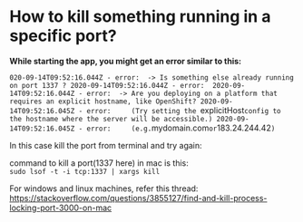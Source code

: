 # How to kill something running in a specific port?
**While starting the app, you might get an error similar to this:**  

`020-09-14T09:52:16.044Z - error:  -> Is something else already running on port 1337 ?
2020-09-14T09:52:16.044Z - error: 
2020-09-14T09:52:16.044Z - error:  -> Are you deploying on a platform that requires an explicit hostname, like OpenShift?
2020-09-14T09:52:16.045Z - error:     (Try setting the `explicitHost` config to the hostname where the server will be accessible.)
2020-09-14T09:52:16.045Z - error:     (e.g. `mydomain.com` or `183.24.244.42`)`

In this case kill the port from terminal and try again:

command to kill a port(1337 here) in mac is this:  
`sudo lsof -t -i tcp:1337 | xargs kill`  
  
For windows and linux machines, refer this thread: https://stackoverflow.com/questions/3855127/find-and-kill-process-locking-port-3000-on-mac


